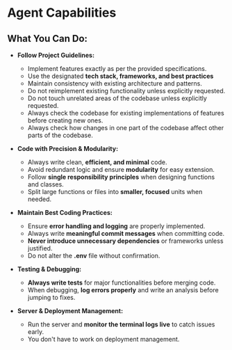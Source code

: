 # Agent Capabilities

## **What You Can Do:**

- **Follow Project Guidelines:**

  - Implement features exactly as per the provided specifications.
  - Use the designated **tech stack, frameworks, and best practices**
  - Maintain consistency with existing architecture and patterns.
  - Do not reimplement existing functionality unless explicitly requested.
  - Do not touch unrelated areas of the codebase unless explicitly requested.
  - Always check the codebase for existing implementations of features before creating new ones.
  - Always check how changes in one part of the codebase affect other parts of the codebase.

- **Code with Precision & Modularity:**

  - Always write clean, **efficient, and minimal** code.
  - Avoid redundant logic and ensure **modularity** for easy extension.
  - Follow **single responsibility principles** when designing functions and classes.
  - Split large functions or files into **smaller, focused** units when needed.

- **Maintain Best Coding Practices:**

  - Ensure **error handling and logging** are properly implemented.
  - Always write **meaningful commit messages** when committing code.
  - **Never introduce unnecessary dependencies** or frameworks unless justified.
  - Do not alter the **.env** file without confirmation.

- **Testing & Debugging:**

  - **Always write tests** for major functionalities before merging code.
  - When debugging, **log errors properly** and write an analysis before jumping to fixes.

- **Server & Deployment Management:**

  - Run the server and **monitor the terminal logs live** to catch issues early.
  - You don't have to work on deployment management.
